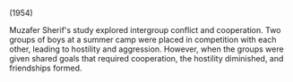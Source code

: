 (1954)

Muzafer Sherif's study explored intergroup conflict and cooperation. Two groups of boys at a summer camp were placed in competition with each other, leading to hostility and aggression. However, when the groups were given shared goals that required cooperation, the hostility diminished, and friendships formed.